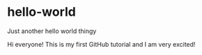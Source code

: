 # hello-world
Just another hello world thingy

Hi everyone! This is my first GitHub tutorial and I am very excited!
